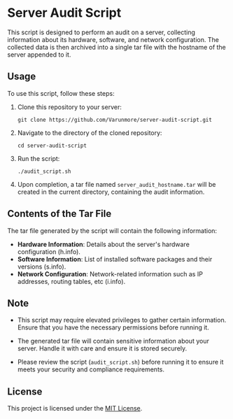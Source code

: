 # Server Audit Script

This script is designed to perform an audit on a server, collecting information about its hardware, software, and network configuration. The collected data is then archived into a single tar file with the hostname of the server appended to it.

## Usage

To use this script, follow these steps:

1. Clone this repository to your server:

    ```
    git clone https://github.com/Varunmore/server-audit-script.git
    ```

2. Navigate to the directory of the cloned repository:

    ```
    cd server-audit-script
    ```

3. Run the script:

    ```
    ./audit_script.sh
    ```

4. Upon completion, a tar file named `server_audit_hostname.tar` will be created in the current directory, containing the audit information.

## Contents of the Tar File

The tar file generated by the script will contain the following information:

- **Hardware Information**: Details about the server's hardware configuration (h.info).
- **Software Information**: List of installed software packages and their versions (s.info).
- **Network Configuration**: Network-related information such as IP addresses, routing tables, etc (i.info).

## Note

- This script may require elevated privileges to gather certain information. Ensure that you have the necessary permissions before running it.

- The generated tar file will contain sensitive information about your server. Handle it with care and ensure it is stored securely.

- Please review the script (`audit_script.sh`) before running it to ensure it meets your security and compliance requirements.

## License

This project is licensed under the [MIT License](LICENSE).

